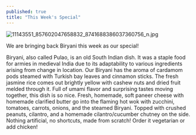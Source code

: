 ```yaml
---
published: true
title: "This Week's Special"
---
```


![11143551_857602047658832_8741688386037360756_n.jpg]({{site.baseurl}}/media/11143551_857602047658832_8741688386037360756_n.jpg)

We are bringing back Biryani this week as our special!

Biryani, also called Pulao, is an old South Indian dish. It was a staple food for armies in medieval India due to its adaptability to various ingredients arising from change in location. Our Biryani has the aroma of cardamom pods steamed with Turkish bay leaves and cinnamon sticks. The fresh jasmine rice comes out brightly yellow with cashew nuts and dried fruit melded through it. Full of umami flavor and surprising tastes moving together, this dish is so nice. Fresh, homemade, soft paneer cheese with homemade clarified butter go into the flaming hot wok with zucchini, tomatoes, carrots, onions, and the steamed Biryani. Topped with crushed peanuts, cilantro, and a homemade cilantro/cucumber chutney on the side. Nothing artificial, no shortcuts, made from scratch! Order it vegetarian or add chicken!